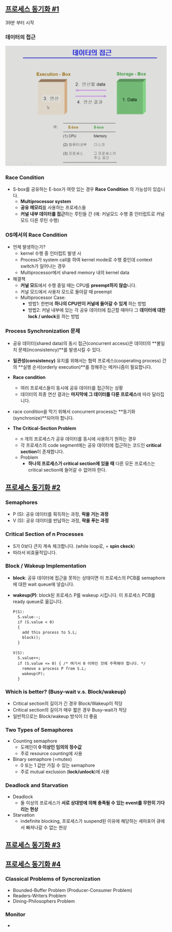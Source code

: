 ## [프로세스 동기화 #1](https://core.ewha.ac.kr/publicview/C0101020140401134252676046?vmode=f)
39분 부터 시작

### 데이터의 접근

![](imgs/6_data_access.png)

### Race Condition

- S-box를 공유하는 E-box가 여럿 있는 경우 **Race Condition** 의 가능성이 있습니다.
  - **Multiprocessor system**
  - **공유 메모리**를 사용하는 프로세스들
  - **커널 내부 데이터를 접근**하는 루틴들 간 (예: 커널모드 수행 중 인터럽트로 커널모드 다른 루틴 수행)

### OS에서의 Race Condition

- 언제 발생하는가?
  - kernel 수행 중 인터럽트 발생 시
  - Process가 system call을 하여 kernel mode로 수행 중인데 context switch가 일어나는 경우
  - Multiprocessor에서 shared memory 내의 kernel data
- 해결책 
  - **커널 모드**에서 수행 중일 때는 CPU를 **preempt하지 않습**니다.
  - 커널 모드에서 사용자 모드로 돌아갈 때 preempt
  - Multiprocessor Case:
    - 방법1: 한번에 **하나의 CPU만이 커널에 들어갈 수 있게** 하는 방법
    - 방법2: 커널 내부에 있는 각 공유 데이터에 접근할 때마다 그 **데이터에 대한 lock / unlock**을 하는 방법

### Process Synchronization 문제

- 공유 데이터(shared data)의 동시 접근(concurrent access)은 데이터의 **불일치 문제(inconsistency)**를 발생시킬 수 있다.
- **일관성(consistency)** 유지를 위해서는 협력 프로세스(cooperating process) 간의 **실행 순서(orderly execution)**를 정해주는 메커니즘이 필요합니다.
- **Race condition**
  - 여러 프로세스들이 동시에 공유 데이터를 접근하는 상황
  - 데이터의 최종 연산 결과는 **마지막에 그 데이터를 다룬 프로세스**에 따라 달라집니다.
- race condition을 막기 위해서 concurrent process는 **동기화(synchronize)**되어야 합니다.

- **The Critical-Section Problem**
  - n 개의 프로세스가 공유 데이터를 동시에 사용하기 원하는 경우
  - 각 프로세스의 code segment에는 공유 데이터에 접근하는 코드인 **critical section**이 존재합니다.
  - Problem
    - **하나의 프로세스가 critical section에 있을 때** 다른 모든 프로세스는 critical section에 들어갈 수 없어야 한다.

## [프로세스 동기화 #2](https://core.ewha.ac.kr/publicview/C0101020140404151340260748?vmode=f)

### Semaphores

- P (S): 공유 데이터를 획득하는 과정, **락을 거는 과정**
- V (S): 공유 데이터를 반납하는 과정, **락을 푸는 과정**

### Critical Section of n Processes

- S가 0보다 큰지 계속 체크합니다. (while loop로, = **spin ckeck**)
- 따라서 비효율적입니다.

### Block / Wakeup Implementation

- **block**: 공유 데이터에 접근을 못하는 상태이면 이 프로세스의 PCB를 semaphore에 대한 wait queue에 넣습니다.

- **wakeup(P)**: block된 프로세스 P를 wakeup 시킵니다. 이 프로세스 PCB를 ready queue로 옮깁니다.

  ```
  P(S):
    S.value--;
    if (S.value < 0)
    {
      add this process to S.L;
      block();
    }
    
  V(S):
    S.value++;
    if (S.value <= 0) { /* 여기서 0 이하인 것에 주목해야 합니다. */
      remove a process P from S.L;
      wakeup(P);
    }
  ```

### Which is better? (Busy-wait v.s. Block/wakeup)

- Critical section의 길이가 긴 경우 Block/Wakeup이 적당
- Critical section의 길이가 매우 짧은 경우 Busy-wait가 적당
- 일반적으로는 Block/wakeup 방식이 더 좋음

### Two Types of Semaphores

- Counting semaphore
  - 도메인이 **0 이상인 임의의 정수값**
  - 주로 resource counting에 사용
- Binary semaphore (=mutex)
  - 0 또는 1 값만 가질 수 있는 semaphore
  - 주로 mutual exclusion (**lock/unlock**)에 사용

### Deadlock and Starvation

- Deadlock
  - 둘 이상의 프로세스가 **서로 상대방에 의해 충족될 수 있는 event를 무한히 기다리는 현상**
- Starvation
  - indefinite blocking, 프로세스가 suspend된 이유에 해당하는 세마포어 큐에서 빠져나갈 수 없는 현상

## [프로세스 동기화 #3](https://core.ewha.ac.kr/publicview/C0101020140408134626290222?vmode=f)

## [프로세스 동기화 #4](https://core.ewha.ac.kr/publicview/C0101020140411143154161543?vmode=f)

### Classical Problems of Syncronization

- Bounded-Buffer Problem (Producer-Consumer Problem)
- Readers-Writers Problem
- Dining-Philosophers Problem

### Monitor

-